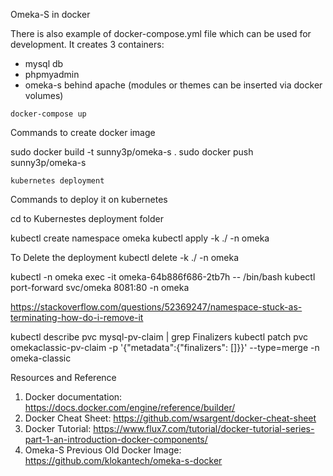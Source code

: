 Omeka-S in docker

There is also example of docker-compose.yml file which can be used for development.
It creates 3 containers:

- mysql db
- phpmyadmin
- omeka-s behind apache (modules or themes can be inserted via docker volumes)

`docker-compose up`

Commands to create docker image

sudo docker build -t sunny3p/omeka-s .
sudo docker push sunny3p/omeka-s 

`kubernetes deployment`

Commands to deploy it on kubernetes 

cd to Kubernestes deployment folder

kubectl create namespace omeka
kubectl apply -k ./  -n omeka

To Delete the deployment
kubectl delete -k ./  -n omeka

kubectl -n omeka exec -it omeka-64b886f686-2tb7h  -- /bin/bash
kubectl port-forward svc/omeka 8081:80 -n omeka

https://stackoverflow.com/questions/52369247/namespace-stuck-as-terminating-how-do-i-remove-it

kubectl describe pvc mysql-pv-claim | grep Finalizers
kubectl patch pvc omekaclassic-pv-claim -p '{"metadata":{"finalizers": []}}' --type=merge -n omeka-classic

Resources and Reference
1. Docker documentation: https://docs.docker.com/engine/reference/builder/ 
2. Docker Cheat Sheet: https://github.com/wsargent/docker-cheat-sheet 
3. Docker Tutorial: https://www.flux7.com/tutorial/docker-tutorial-series-part-1-an-introduction-docker-components/
4. Omeka-S Previous Old Docker Image: https://github.com/klokantech/omeka-s-docker  